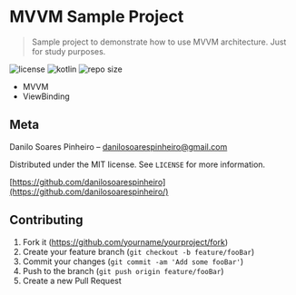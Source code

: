 # MVVM Sample Project
> Sample project to demonstrate how to use MVVM architecture. Just for study purposes.

![license][license-url]
![kotlin][language-url]
![repo size][reposize-url]

* MVVM
* ViewBinding

## Meta

Danilo Soares Pinheiro – danilosoarespinheiro@gmail.com

Distributed under the MIT license. See ``LICENSE`` for more information.

[https://github.com/danilosoarespinheiro](https://github.com/danilosoarespinheiro/)

## Contributing

1. Fork it (<https://github.com/yourname/yourproject/fork>)
2. Create your feature branch (`git checkout -b feature/fooBar`)
3. Commit your changes (`git commit -am 'Add some fooBar'`)
4. Push to the branch (`git push origin feature/fooBar`)
5. Create a new Pull Request

<!-- Markdown link & img dfn's -->
[license-url]: https://img.shields.io/github/license/danilosoarespinheiro/mvvm
[language-url]: https://img.shields.io/github/languages/top/danilosoarespinheiro/mvvm
[reposize-url]: https://img.shields.io/github/repo-size/danilosoarespinheiro/mvvm
